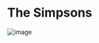 <h1>The Simpsons</h1>

![image](https://github.com/user-attachments/assets/7dff9366-2738-4bfd-bbb4-2112f4367a10)
